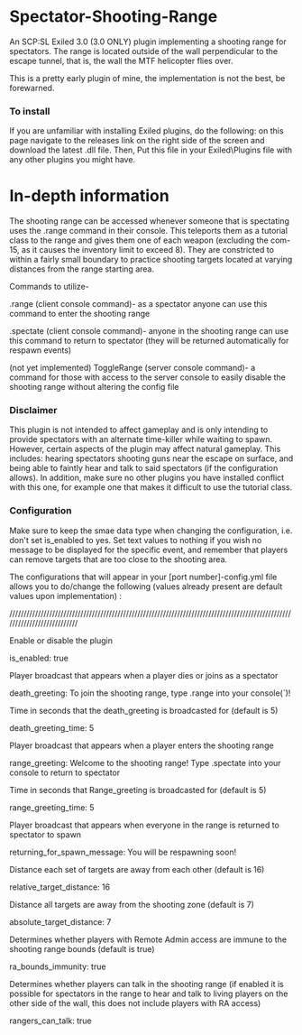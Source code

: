# Spectator-Shooting-Range
An SCP:SL Exiled 3.0 (3.0 ONLY) plugin implementing a shooting range for spectators. The range is located outside of the wall perpendicular to the escape tunnel, that is, the wall the MTF helicopter flies over.

This is a pretty early plugin of mine, the implementation is not the best, be forewarned.

### To install
If you are unfamiliar with installing Exiled plugins, do the following: on this page navigate to the releases link on the right side of the screen and download the latest .dll file. Then, Put this file in your Exiled\Plugins file with any other plugins you might have. 

# In-depth information
The shooting range can be accessed whenever someone that is spectating uses the .range command in their console. This teleports them as a tutorial class to the range and gives them one of each weapon (excluding the com-15, as it causes the inventory limit to exceed 8). They are constricted to within a fairly small boundary to practice shooting targets located at varying distances from the range starting area.

Commands to utilize-

.range (client console command)- as a spectator anyone can use this command to enter the shooting range

.spectate (client console command)- anyone in the shooting range can use this command to return to spectator (they will be returned automatically for respawn events)

(not yet implemented) ToggleRange (server console command)- a command for those with access to the server console to easily disable the shooting range without altering the config file

### Disclaimer
This plugin is not intended to affect gameplay and is only intending to provide spectators with an alternate time-killer while waiting to spawn. However, certain aspects of the plugin may affect natural gameplay. This includes: hearing spectators shooting guns near the escape on surface, and being able to faintly hear and talk to said spectators (if the configuration allows). In addition, make sure no other plugins you have installed conflict with this one, for example one that makes it difficult to use the tutorial class.

### Configuration
Make sure to keep the smae data type when changing the configuration, i.e. don't set is_enabled to yes. Set text values to nothing if you wish no message to be displayed for the specific event, and remember that players can remove targets that are too close to the shooting area.


The configurations that will appear in your [port number]-config.yml file allows you to do/change the following (values already present are default values upon implementation)
:
 

///////////////////////////////////////////////////////////////////////////////////////////////////////////////////////////

Enable or disable the plugin 

  is_enabled: true

Player broadcast that appears when a player dies or joins as a spectator
  
  death_greeting: To join the shooting range, type .range into your console(`)!

Time in seconds that the death_greeting is broadcasted for (default is 5)
  
  death_greeting_time: 5

Player broadcast that appears when a player enters the shooting range
  
  range_greeting: Welcome to the shooting range! Type .spectate into your console to return to spectator

Time in seconds that Range_greeting is broadcasted for (default is 5)
  
  range_greeting_time: 5

Player broadcast that appears when everyone in the range is returned to spectator to spawn
  
  returning_for_spawn_message: You will be respawning soon!

Distance each set of targets are away from each other (default is 16)
  
  relative_target_distance: 16

Distance all targets are away from the shooting zone (default is 7)
  
  absolute_target_distance: 7

Determines whether players with Remote Admin access are immune to the shooting range bounds (default is true)
  
  ra_bounds_immunity: true

Determines whether players can talk in the shooting range (if enabled it is possible for spectators in the range to hear and talk to living players on the other side of the wall, this does not include players with RA access)
  
  rangers_can_talk: true
